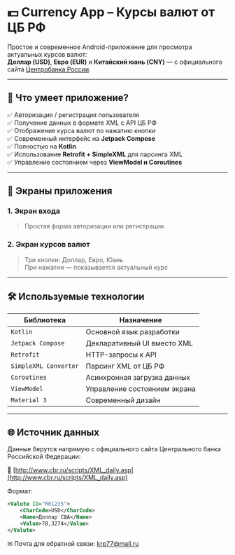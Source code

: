 # 💵 Currency App – Курсы валют от ЦБ РФ

Простое и современное Android-приложение для просмотра актуальных курсов валют:  
**Доллар (USD)**, **Евро (EUR)** и **Китайский юань (CNY)** — с официального сайта [Центробанка России](http://www.cbr.ru/scripts/XML_daily.asp).

---

## 📱 Что умеет приложение?

✅ Авторизация / регистрация пользователя  
✅ Получение данных в формате XML с API ЦБ РФ  
✅ Отображение курса валют по нажатию кнопки  
✅ Современный интерфейс на **Jetpack Compose**  
✅ Полностью на **Kotlin**  
✅ Использование **Retrofit + SimpleXML** для парсинга XML  
✅ Управление состоянием через **ViewModel и Coroutines**

---

## 🧩 Экраны приложения

### 1. Экран входа

> Простая форма авторизации или регистрации.

### 2. Экран курсов валют

> Три кнопки: Доллар, Евро, Юань  
> При нажатии — показывается актуальный курс

---

## 🛠 Используемые технологии

| Библиотека | Назначение |
|----------|-----------|
| `Kotlin` | Основной язык разработки |
| `Jetpack Compose` | Декларативный UI вместо XML |
| `Retrofit` | HTTP-запросы к API |
| `SimpleXML Converter` | Парсинг XML от ЦБ РФ |
| `Coroutines` | Асинхронная загрузка данных |
| `ViewModel` | Управление состоянием экрана |
| `Material 3` | Современный дизайн |

---

## 🌐 Источник данных

Данные берутся напрямую с официального сайта Центрального банка Российской Федерации:

🔗 [http://www.cbr.ru/scripts/XML_daily.asp](http://www.cbr.ru/scripts/XML_daily.asp)

Формат:
```xml
<Valute ID="R01235">
    <CharCode>USD</CharCode>
    <Name>Доллар США</Name>
    <Value>78,3274</Value>
</Valute>
```
✉ Почта для обратной связи:
<a href="">krp77@mail.ru</a>
